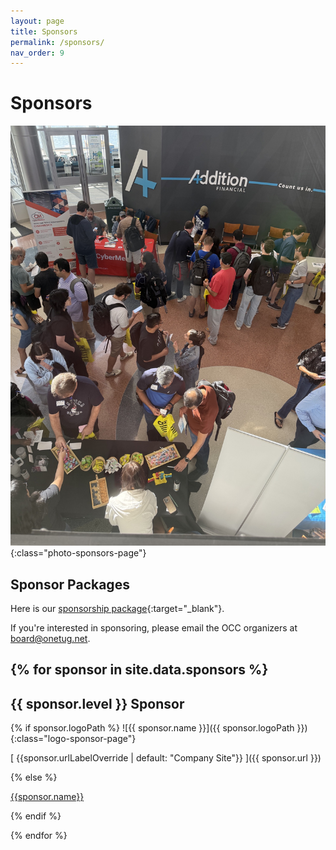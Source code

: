 ```yaml
---
layout: page
title: Sponsors
permalink: /sponsors/
nav_order: 9
---
```


# Sponsors

<p />

![Orlando CC Sponsors](/assets/img/photos/sponsors-gallery-2025.jpeg "Orlando CC Sponsors"){:class="photo-sponsors-page"}

<p />

## Sponsor Packages

<p />

Here is our [sponsorship package](/assets/doc/Orlando-Code-Camp-2026-Sponsor-Info.pdf){:target="_blank"}.

If you're interested in sponsoring, please email the OCC organizers at [board@onetug.net](mailto:board@onetug.net).

{% for sponsor in site.data.sponsors %}
---
## {{ sponsor.level }} Sponsor

{% if sponsor.logoPath %}
![{{ sponsor.name }}]({{ sponsor.logoPath }}){:class="logo-sponsor-page"}

[ {{sponsor.urlLabelOverride | default: "Company Site"}} ]({{ sponsor.url }})

{% else %}

[ {{sponsor.name}} ]( {{sponsor.url}} )

{% endif %}

{% endfor %}